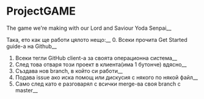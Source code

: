 # ProjectGAME
The game we're making with our Lord and Saviour Yoda Senpai__


Така, ето как ще работи цялото нещо:__
0. Всеки прочита Get Started guide-а на Github__
1. Всеки тегли GitHub client-а за своята операционна система__
2. След това отваря този проект в клиента(има 1 бутонче) вдясно__
3. Създава нов branch, в който си работи__
4. Подава issue ако иска помощ или дискусия с някого по някой файл__
5. Само след като е разговарял с всички merge-ва своя branch с master__
